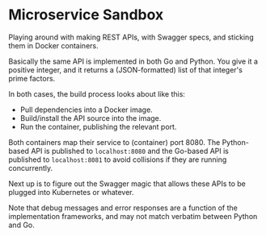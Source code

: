 
# Microservice Sandbox

Playing around with making REST APIs, with Swagger specs, and sticking them in Docker containers.

Basically the same API is implemented in both Go and Python. You give it a positive integer, and it returns a (JSON-formatted) list of that integer's prime factors.

In both cases, the build process looks about like this:

- Pull dependencies into a Docker image.
- Build/install the API source into the image.
- Run the container, publishing the relevant port.

Both containers map their service to (container) port 8080. The Python-based API is published to `localhost:8080` and the Go-based API is published to `localhost:8081` to avoid collisions if they are running concurrently.

Next up is to figure out the Swagger magic that allows these APIs to be plugged into Kubernetes or whatever.

Note that debug messages and error responses are a function of the implementation frameworks, and may not match verbatim between Python and Go.
